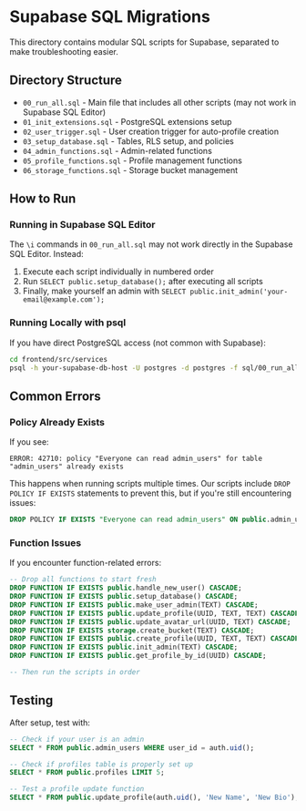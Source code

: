 # Supabase SQL Migrations

This directory contains modular SQL scripts for Supabase, separated to make troubleshooting easier.

## Directory Structure

- `00_run_all.sql` - Main file that includes all other scripts (may not work in Supabase SQL Editor)
- `01_init_extensions.sql` - PostgreSQL extensions setup
- `02_user_trigger.sql` - User creation trigger for auto-profile creation
- `03_setup_database.sql` - Tables, RLS setup, and policies
- `04_admin_functions.sql` - Admin-related functions
- `05_profile_functions.sql` - Profile management functions
- `06_storage_functions.sql` - Storage bucket management

## How to Run

### Running in Supabase SQL Editor

The `\i` commands in `00_run_all.sql` may not work directly in the Supabase SQL Editor. Instead:

1. Execute each script individually in numbered order
2. Run `SELECT public.setup_database();` after executing all scripts
3. Finally, make yourself an admin with `SELECT public.init_admin('your-email@example.com');`

### Running Locally with psql

If you have direct PostgreSQL access (not common with Supabase):

```bash
cd frontend/src/services
psql -h your-supabase-db-host -U postgres -d postgres -f sql/00_run_all.sql
```

## Common Errors

### Policy Already Exists

If you see:
```
ERROR: 42710: policy "Everyone can read admin_users" for table "admin_users" already exists
```

This happens when running scripts multiple times. Our scripts include `DROP POLICY IF EXISTS` statements to prevent this, but if you're still encountering issues:

```sql
DROP POLICY IF EXISTS "Everyone can read admin_users" ON public.admin_users;
```

### Function Issues

If you encounter function-related errors:

```sql
-- Drop all functions to start fresh
DROP FUNCTION IF EXISTS public.handle_new_user() CASCADE;
DROP FUNCTION IF EXISTS public.setup_database() CASCADE;
DROP FUNCTION IF EXISTS public.make_user_admin(TEXT) CASCADE;
DROP FUNCTION IF EXISTS public.update_profile(UUID, TEXT, TEXT) CASCADE;
DROP FUNCTION IF EXISTS public.update_avatar_url(UUID, TEXT) CASCADE;
DROP FUNCTION IF EXISTS storage.create_bucket(TEXT) CASCADE;
DROP FUNCTION IF EXISTS public.create_profile(UUID, TEXT, TEXT) CASCADE;
DROP FUNCTION IF EXISTS public.init_admin(TEXT) CASCADE;
DROP FUNCTION IF EXISTS public.get_profile_by_id(UUID) CASCADE;

-- Then run the scripts in order
```

## Testing

After setup, test with:

```sql
-- Check if your user is an admin
SELECT * FROM public.admin_users WHERE user_id = auth.uid();

-- Check if profiles table is properly set up
SELECT * FROM public.profiles LIMIT 5;

-- Test a profile update function
SELECT * FROM public.update_profile(auth.uid(), 'New Name', 'New Bio');
``` 